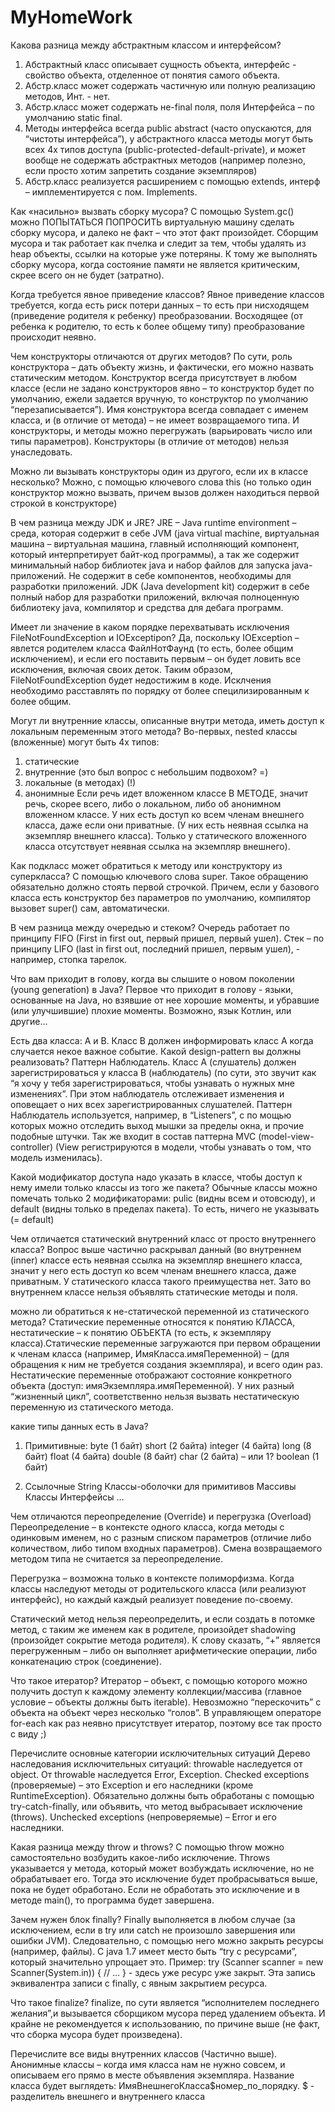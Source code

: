 # MyHomeWork
Какова разница между абстрактным классом и интерфейсом?
1) Абстрактный класс  описывает сущность объекта, интерфейс  -  свойство объекта, отделенное от понятия самого объекта.
2) Абстр.класс может содержать частичную или полную реализацию методов, Инт. - нет.
3) Абстр.класс может содержать не-final поля, поля Интерфейса – по умолчанию static final.
4) Методы интерфейса всегда public abstract (часто опускаются, для “чистоты интерфейса”), у абстрактного класса методы могут быть всех 4х типов доступа (public-protected-default-private), и может вообще не содержать абстрактных методов (например полезно, если просто хотим запретить создание экземпляров)
5) Абстр.класс реализуется расширением с помощью extends, интерф – имплементируется с пом. Implements.

Как «насильно» вызвать сборку мусора?
C помощью System.gc() можно ПОПЫТАТЬСЯ ПОПРОСИТЬ виртуальную машину сделать сборку мусора, и далеко не факт – что этот факт произойдет. Сборщим мусора и так работает как пчелка и следит за тем, чтобы удалять из heap объекты, ссылки на которые уже потеряны.  К тому же выполнять сборку мусора, когда состояние памяти не является критическим, скрее всего он не будет (затратно).

Когда требуется явное приведение классов?
Явное приведение классов требуется, когда есть риск потери данных – то есть при нисходящем (приведение родителя к ребенку) преобразовании. Восходящее (от ребенка к родителю, то есть к более общему типу) преобразование происходит неявно.

Чем конструкторы отличаются от других методов?
По сути, роль конструктора – дать объекту жизнь, и фактически, его можно назвать статическим методом. Конструктор всегда присутствует в любом классе (если не задано конструкторов явно – то конструктор будет по умолчанию, ежели задается вручную, то конструктор по умолчанию “перезаписывается”). Имя конструктора всегда совпадает с именем класса, и (в отличие от метода) – не имеет возвращаемого типа. И конструкторы, и методы можно перегружать (варьировать число или типы параметров). Конструкторы (в отличие от методов) нельзя унаследовать.

Можно ли вызывать конструкторы один из другого, если их в классе несколько?
Можно, с помощью ключевого слова this (но только один конструктор можно вызвать, причем вызов должен находиться первой строкой в конструкторе)

В чем разница между JDK и JRE?
JRE – Java runtime environment – среда, которая содержит в себе JVM (java virtual machine, виртуальная машина – виртуальная машина, главный исполняющий компонент, который интерпретирует байт-код программы),  а так же содержит минимальный набор библиотек java и набор файлов для запуска java-приложений. Не содержит в себе компонентов, необходимы для разработки приложений.
JDK (Java development kit) содержит в себе полный набор для разработки приложений, включая полноценную библиотеку java, компилятор и средства для дебага программ.

Имеет ли значение в каком порядке перехватывать исключения FileNotFoundException и IOExceptipon?
Да, поскольку IOException – явлется родителем класса ФайлНотФаунд (то есть, более общим исключением), и если его поставить первым – он будет ловить все исключения, включая своих деток. Таким образом, FileNotFoundException будет недостижим в коде. Исклчения необходимо расставлять по порядку от более специлизированным к более общим.

Могут ли внутренние классы, описанные внутри метода, иметь доступ к локальным переменным этого метода?
Во-первых, nested классы (вложенные) могут быть 4х типов:
1) статические
2) внутренние (это был вопрос с небольшим подвохом? =)
3) локальные (в методах) (!)
4) анонимные
Если речь идет вложенном классе В МЕТОДЕ, значит речь, скорее всего, либо о локальном, либо об анонимном вложенном классе.
У них есть доступ ко всем членам внешнего класса, даже если они приватные. (У них есть неявная ссылка на экземпляр внешнего класса). Только у статического вложенного класса отсутствует неявная ссылка на экземпляр внешнего).

Как подкласс может обратиться к методу или конструктору из суперкласса?
С помощью ключевого слова super. Такое обращению обязательно должно стоять первой строчкой. Причем, если у базового класса есть конструктор без параметров по умолчанию, компилятор вызовет super() сам, автоматически.

В чем разница между очередью и стеком?
Очередь работает по принципу FIFO (First in first out, первый пришел, первый ушел).
Стек – по принципу LIFO (last in first out, последний пришел, первым ушел), - например, стопка тарелок.

Что вам приходит в голову, когда вы слышите о новом поколении (young generation) в Java?
Первое что приходит в голову - языки, основанные на Java, но взявшие от нее хорошие моменты, и убравшие (или улучшившие) плохие моменты. Возможно, язык Котлин, или другие... 

Есть два класса: A и B. Класс B должен информировать класс A когда случается некое важное событие. Какой design-pattern вы должны реализовать?
Паттерн Наблюдатель. Класс А (слушатель) должен зарегистрироваться у класса В (наблюдатель) (по сути, это звучит как “я хочу у тебя зарегистрироваться, чтобы узнавать о нужных мне изменениях”. При этом наблюдатель отслеживает изменения и оповещает о них всех зарегистрированных слушателей.
Паттерн Наблюдатель используется, например, в “Listeners”, c по мощью которых можно отследить выход мышки за пределы окна, и прочие подобные штучки. Так же входит в состав паттерна MVC (model-view-controller) (View регистрируются в модели, чтобы узнавать о том, что модель изменилась).

Какой модификатор доступа надо указать в классе, чтобы доступ к нему имели только классы из того же пакета?
Обычные классы можно помечать только 2 модификаторами: pulic (видны всем и отовсюду), и default (видны только в пределах пакета). То есть, ничего не указывать (= default)

Чем отличается статический внутренний класс от просто внутреннего класса?
Вопрос выше частично раскрывал данный (во внутреннем (inner) классе есть неявная ссылка на экземпляр внешнего класса, значит у него есть доступ ко всем членам внешнего класса, даже приватным. У статического класса такого преимущества нет.
Зато во внутреннем классе нельзя объявлять статические методы и поля. 

можно ли обратиться к не-статической переменной из статического метода?
Статические переменные относятся к понятию КЛАССА, нестатические – к понятию ОБЪЕКТА (то есть, к экземпляру класса).Статические переменные загружаются при первом обращении к членам класса (например, ИмяКласса.имяПеременной) – (для обращения к ним не требуется создания экземпляра), и всего один раз. Нестатические переменные отображают состояние конкретного объекта (доступ: имяЭкземпляра.имяПеременной). У них разный “жизненный цикл”, соответственно нельзя вызвать нестатическую переменную из статического метода.

какие типы данных есть в Java?
1) Примитивные:
byte (1 байт)
short (2 байта)
integer (4 байта)
long (8 байт)
float (4 байта)
double (8 байт)
char (2 байта) – или 1? 
boolean (1 байт)

2) Ccылочные
String
Классы-оболочки для примитивов
Массивы
Классы
Интерфейсы
…


Чем отличаются переопределение (Override) и перегрузка (Overload)
Переопределение – в контексте одного класса, когда методы с одинковым именем, но с разным списком параметров (отличие либо количеством, либо типом входных параметров). Смена возвращаемого методом типа не считается за переопределение.

Перегрузка – возможна только в контексте полиморфизма. Когда классы наследуют методы от родительского класса (или реализуют интерфейс), но каждый каждый реализует поведение по-своему.

Статический метод нельзя переопределить, и если создать в потомке метод, с таким же именем как в родителе, произойдет shadowing (произойдет сокрытие метода родителя).
К слову сказать, “+” является перегруженным – либо он выполняет арифметические операции, либо конкатенацию строк (соединение).

Что такое итератор?
Итератор – объект, с помощью которого можно получить доступ к каждому элементу коллекции/массива (главное условие – объекты должны быть iterable). Невозможно “перескочить” с объекта на объект через несколько “голов”.
В управляющем операторе for-each как раз неявно присутствует итератор, поэтому все так просто с виду ;)

Перечислите основные категории исключительных ситуаций
Дерево наследования исключительных ситуаций:
throwable наследуется от object. От throwable наследуется Error, Exception.
Checked exceptions (проверяемые) – это Exception и его наследники (кроме RuntimeException). Обязательно должны быть обработаны с помощью try-catch-finally, или объявить, что метод выбрасывает исключение (throws). 
Unchecked exceptions (непроверяемые) – Error и его наследники.


Какая разница между throw и throws?
С помощью throw можно самостоятельно возбудить какое-либо исключение. Throws указывается у метода, который может возбуждать исключение, но не обрабатывает его. Тогда это исключение будет пробрасываться выше, пока не будет обработано. Если не обработать это исключение и в методе main(), то программа будет завершена.

Зачем нужен блок finally?
Finally выполняется в любом случае (за исключением, если в try или catch не произошло завершения или ошибки JVM). Следовательно, с помощью него можно закрыть ресурсы (например, файлы).
С java 1.7  имеет место быть “try c ресурсами”, который значительно упрощает это. Пример:
try (Scanner scanner = new Scanner(System.in)) {
	// …
} - здесь уже ресурс уже закрыт. Эта запись эквивалентра записи с finally, c явным закрытием ресурса.

Что такое finalize?
finalize, по сути является “исполнителем последнего желания”,и вызывается сборщиком мусора перед удалением объекта. И крайне не рекомендуется к использованию, по причине выше (не факт, что сборка мусора будет произведена).

Перечислите все виды внутренних классов
(Частично выше).
Анонимные классы – когда имя класса нам не нужно совсем, и описываем его прямо в месте объявления экземпляра.
Название класса будет выглядеть: 
ИмяВнешнегоКласса$номер_по_порядку.
$ - разделитель внешнего и внутреннего класса
